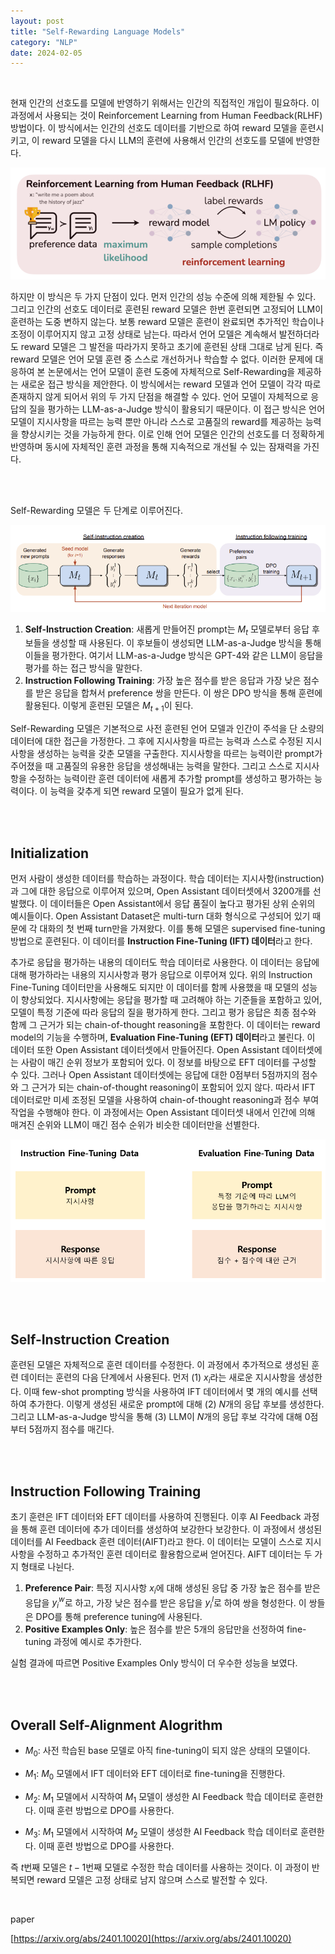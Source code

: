 ```yaml
---
layout: post
title: "Self-Rewarding Language Models"
category: "NLP"
date: 2024-02-05
--- 
```


<br>

현재 인간의 선호도를 모델에 반영하기 위해서는 인간의 직접적인 개입이 필요하다. 이 과정에서 사용되는 것이 Reinforcement Learning from Human Feedback(RLHF) 방법이다. 이 방식에서는 인간의 선호도 데이터를 기반으로 하여 reward 모델을 훈련시키고, 이 reward 모델을 다시 LLM의 훈련에 사용해서 인간의 선호도를 모델에 반영한다.

<img src="/assets/Self-Rewarding%20Language%20Models%2057748685a8ac43bc80add1d6bdcbfadd/Untitled.png" alt="Untitled" class="center-image2">

하지만 이 방식은 두 가지 단점이 있다. 먼저 인간의 성능 수준에 의해 제한될 수 있다. 그리고 인간의 선호도 데이터로 훈련된 reward 모델은 한번 훈련되면 고정되어 LLM이 훈련하는 도중 변하지 않는다. 보통 reward 모델은 훈련이 완료되면 추가적인 학습이나 조정이 이루어지지 않고 고정 상태로 남는다. 따라서 언어 모델은 계속해서 발전하더라도 reward 모델은 그 발전을 따라가지 못하고 초기에 훈련된 상태 그대로 남게 된다. 즉 reward 모델은 언어 모델 훈련 중 스스로 개선하거나 학습할 수 없다. 이러한 문제에 대응하여 본 논문에서는 언어 모델이 훈련 도중에 자체적으로 Self-Rewarding을 제공하는 새로운 접근 방식을 제안한다. 이 방식에서는 reward 모델과 언어 모델이 각각 따로 존재하지 않게 되어서 위의 두 가지 단점을 해결할 수 있다. 언어 모델이 자체적으로 응답의 질을 평가하는 LLM-as-a-Judge 방식이 활용되기 때문이다. 이 접근 방식은 언어 모델이 지시사항을 따르는 능력 뿐만 아니라 스스로 고품질의 reward를 제공하는 능력을 향상시키는 것을 가능하게 한다. 이로 인해 언어 모델은 인간의 선호도를 더 정확하게 반영하며 동시에 자체적인 훈련 과정을 통해 지속적으로 개선될 수 있는 잠재력을 가진다.

<br>
<br>

Self-Rewarding 모델은 두 단계로 이루어진다.

![Untitled](/assets/Self-Rewarding%20Language%20Models%2057748685a8ac43bc80add1d6bdcbfadd/Untitled%201.png)

1. **Self-Instruction Creation**: 새롭게 만들어진 prompt는 $M_t$ 모델로부터 응답 후보들을 생성할 때 사용된다. 이 후보들이 생성되면 LLM-as-a-Judge 방식을 통해 이들을 평가한다. 여기서 LLM-as-a-Judge 방식은 GPT-4와 같은 LLM이 응답을 평가를 하는 접근 방식을 말한다.
2. **Instruction Following Training**: 가장 높은 점수를 받은 응답과 가장 낮은 점수를 받은 응답을 합쳐서 preference 쌍을 만든다. 이 쌍은 DPO 방식을 통해 훈련에 활용된다. 이렇게 훈련된 모델은 $M_{t+1}$이 된다.

Self-Rewarding 모델은 기본적으로 사전 훈련된 언어 모델과 인간이 주석을 단 소량의 데이터에 대한 접근을 가정한다. 그 후에 지시사항을 따르는 능력과 스스로 수정된 지시사항을 생성하는 능력을 갖춘 모델을 구출한다. 지시사항을 따르는 능력이란 prompt가 주어졌을 때 고품질의 유용한 응답을 생성해내는 능력을 말한다. 그리고 스스로 지시사항을 수정하는 능력이란 훈련 데이터에 새롭게 추가할 prompt를 생성하고 평가하는 능력이다. 이 능력을 갖추게 되면 reward 모델이 필요가 없게 된다.

<br>
<br>

## **Initialization**

먼저 사람이 생성한 데이터를 학습하는 과정이다. 학습 데이터는 지시사항(instruction)과 그에 대한 응답으로 이루어져 있으며, Open Assistant 데이터셋에서 3200개를 선발했다. 이 데이터들은 Open Assistant에서 응답 품질이 높다고 평가된 상위 순위의 예시들이다. Open Assistant Dataset은 multi-turn 대화 형식으로 구성되어 있기 때문에 각 대화의 첫 번째 turn만을 가져왔다. 이를 통해 모델은 supervised fine-tuning 방법으로 훈련된다. 이 데이터를 **Instruction Fine-Tuning (IFT) 데이터**라고 한다.

추가로 응답을 평가하는 내용의 데이터도 학습 데이터로 사용한다. 이 데이터는 응답에 대해 평가하라는 내용의 지시사항과 평가 응답으로 이루어져 있다. 위의 Instruction Fine-Tuning 데이터만을 사용해도 되지만 이 데이터를 함께 사용했을 때 모델의 성능이 향상되었다. 지시사항에는 응답을 평가할 때 고려해야 하는 기준들을 포함하고 있어, 모델이 특정 기준에 따라 응답의 질을 평가하게 한다. 그리고 평가 응답은 최종 점수와 함께 그 근거가 되는 chain-of-thought reasoning을 포함한다. 이 데이터는 reward model의 기능을 수행하며, **Evaluation Fine-Tuning (EFT) 데이터**라고 불린다. 이 데이터 또한 Open Assistant 데이터셋에서 만들어진다. Open Assistant 데이터셋에는 사람이 매긴 순위 정보가 포함되어 있다. 이 정보를 바탕으로 EFT 데이터를 구성할 수 있다. 그러나 Open Assistant 데이터셋에는 응답에 대한 0점부터 5점까지의 점수와 그 근거가 되는 chain-of-thought reasoning이 포함되어 있지 않다. 따라서 IFT 데이터로만 미세 조정된 모델을 사용하여 chain-of-thought reasoning과 점수 부여 작업을 수행해야 한다. 이 과정에서는 Open Assistant 데이터셋 내에서 인간에 의해 매겨진 순위와 LLM이 매긴 점수 순위가 비슷한 데이터만을 선별한다.

![Untitled](/assets/Self-Rewarding%20Language%20Models%2057748685a8ac43bc80add1d6bdcbfadd/Untitled%202.png)

<br>
<br>

## **Self-Instruction Creation**

훈련된 모델은 자체적으로 훈련 데이터를 수정한다. 이 과정에서 추가적으로 생성된 훈련 데이터는 훈련의 다음 단계에서 사용된다. 먼저 (1) $x_i$라는 새로운 지시사항을 생성한다. 이때 few-shot prompting 방식을 사용하여 IFT 데이터에서 몇 개의 예시를 선택하여 추가한다. 이렇게 생성된 새로운 prompt에 대해 (2) $N$개의 응답 후보를 생성한다. 그리고 LLM-as-a-Judge 방식을 통해 (3) LLM이 $N$개의 응답 후보 각각에 대해 0점부터 5점까지 점수를 매긴다.

<br>
<br>

## **Instruction Following Training**

초기 훈련은 IFT 데이터와 EFT 데이터를 사용하여 진행된다. 이후 AI Feedback 과정을 통해 훈련 데이터에 추가 데이터를 생성하여 보강한다 보강한다. 이 과정에서 생성된 데이터를 AI Feedback 훈련 데이터(AIFT)라고 한다. 이 데이터는 모델이 스스로 지시사항을 수정하고 추가적인 훈련 데이터로 활용함으로써 얻어진다. AIFT 데이터는 두 가지 형태로 나뉜다.

1. **Preference Pair**: 특정 지시사항 $x_i$에 대해 생성된 응답 중 가장 높은 점수를 받은 응답을 $y_i^w$로 하고, 가장 낮은 점수를 받은 응답을 $y_i^l$로 하여 쌍을 형성한다. 이 쌍들은 DPO를 통해 preference tuning에 사용된다.
2. **Positive Examples Only**: 높은 점수를 받은 5개의 응답만을 선정하여 fine-tuning 과정에 예시로 추가한다.

실험 결과에 따르면 Positive Examples Only 방식이 더 우수한 성능을 보였다.

<br>
<br>

## **Overall Self-Alignment Alogrithm**

- $M_0$: 사전 학습된 base 모델로 아직 fine-tuning이 되지 않은 상태의 모델이다.

- $M_1$: $M_0$ 모델에서 IFT 데이터와 EFT 데이터로 fine-tuning을 진행한다.

- $M_2$: $M_1$ 모델에서 시작하여 $M_1$ 모델이 생성한 AI Feedback 학습 데이터로 훈련한다. 이때 훈련 방법으로 DPO를 사용한다.

- $M_3$: $M_1$ 모델에서 시작하여 $M_2$ 모델이 생성한 AI Feedback 학습 데이터로 훈련한다. 이때 훈련 방법으로 DPO를 사용한다.

즉 $t$번째 모델은 $t-1$번째 모델로 수정한 학습 데이터를 사용하는 것이다. 이 과정이 반복되면 reward 모델은 고정 상태로 남지 않으며 스스로 발전할 수 있다.

<br>

paper

[https://arxiv.org/abs/2401.10020](https://arxiv.org/abs/2401.10020)